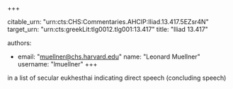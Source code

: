 +++


citable_urn: "urn:cts:CHS:Commentaries.AHCIP:Iliad.13.417.5EZsr4N"
target_urn: "urn:cts:greekLit:tlg0012.tlg001:13.417"
title: "Iliad 13.417"

authors:
- email: "muellner@chs.harvard.edu"
  name: "Leonard Muellner"
  username: "lmuellner"
+++

<p>in a list of secular eukhesthai indicating direct speech (concluding speech)</p>